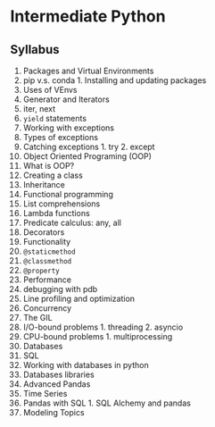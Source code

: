 # Intermediate Python

## Syllabus

1. Packages and Virtual Environments
  1. pip v.s. conda
    1. Installing and updating packages
  2. Uses of VEnvs
2. Generator and Iterators
  1. iter, next
  2. `yield` statements
3. Working with exceptions
  1. Types of exceptions
  2. Catching exceptions
    1. try
    2. except
4. Object Oriented Programing (OOP)
  1. What is OOP?
  2. Creating a class
  3. Inheritance
5. Functional programming
  1. List comprehensions
  2. Lambda functions
  3. Predicate calculus: any, all
6. Decorators
  1. Functionality
  2. `@staticmethod` 
  3. `@classmethod` 
  4. `@property` 
7. Performance
  1. debugging with pdb
  2. Line profiling and optimization
8. Concurrency
  1. The GIL
  2. I/O-bound problems
    1. threading
    2. asyncio
  3. CPU-bound problems
    1. multiprocessing
9. Databases
  1. SQL
  2. Working with databases in python
  3. Databases libraries
10. Advanced Pandas
  1. Time Series
  2. Pandas with SQL
    1. SQL Alchemy and pandas
  3. Modeling Topics

